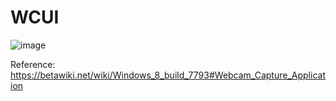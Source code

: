 # WCUI
![image](https://github.com/user-attachments/assets/cafa2f7f-8c90-48a7-a94b-eb1d31f906cb)

Reference: https://betawiki.net/wiki/Windows_8_build_7793#Webcam_Capture_Application
